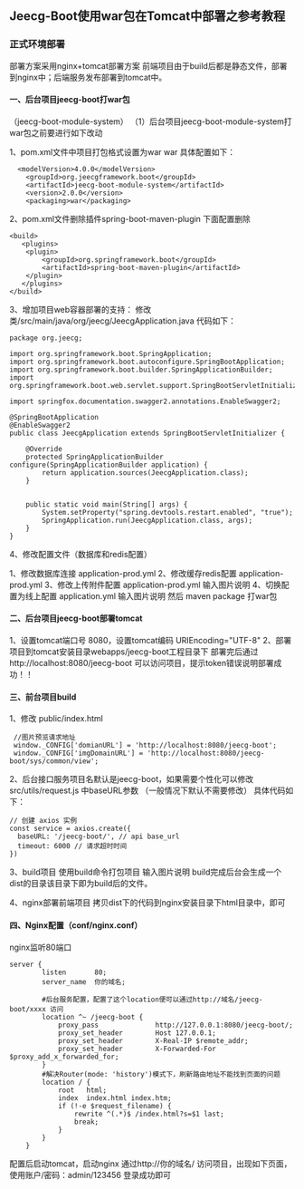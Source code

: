 ## Jeecg-Boot使用war包在Tomcat中部署之参考教程

 
### 正式环境部署
部署方案采用nginx+tomcat部署方案
前端项目由于build后都是静态文件，部署到nginx中；后端服务发布部署到tomcat中。

#### 一、后台项目jeecg-boot打war包

（jeecg-boot-module-system）
（1）后台项目jeecg-boot-module-system打war包之前要进行如下改动

1、pom.xml文件中项目打包格式设置为war
war
具体配置如下：
```
  <modelVersion>4.0.0</modelVersion>
	<groupId>org.jeecgframework.boot</groupId>
	<artifactId>jeecg-boot-module-system</artifactId>
	<version>2.0.0</version>
	<packaging>war</packaging>
```
2、pom.xml文件删除插件spring-boot-maven-plugin
下面配置删除
```
<build>
   <plugins>
	<plugin>
		<groupId>org.springframework.boot</groupId>
		<artifactId>spring-boot-maven-plugin</artifactId>
	</plugin>
   </plugins>
</build>
```
3、增加项目web容器部署的支持：
修改类/src/main/java/org/jeecg/JeecgApplication.java
代码如下：
```
package org.jeecg;
 
import org.springframework.boot.SpringApplication;
import org.springframework.boot.autoconfigure.SpringBootApplication;
import org.springframework.boot.builder.SpringApplicationBuilder;
import org.springframework.boot.web.servlet.support.SpringBootServletInitializer;
 
import springfox.documentation.swagger2.annotations.EnableSwagger2;
 
@SpringBootApplication
@EnableSwagger2
public class JeecgApplication extends SpringBootServletInitializer {
	
	@Override
    protected SpringApplicationBuilder configure(SpringApplicationBuilder application) {
        return application.sources(JeecgApplication.class);
    }
 
 
    public static void main(String[] args) {
    	System.setProperty("spring.devtools.restart.enabled", "true");
    	SpringApplication.run(JeecgApplication.class, args);
    }
}
```

4、修改配置文件（数据库和redis配置）

1、修改数据库连接 application-prod.yml
2、修改缓存redis配置 application-prod.yml
3、修改上传附件配置 application-prod.yml
输入图片说明
4、切换配置为线上配置 application.yml
输入图片说明
然后 maven package 打war包

#### 二、后台项目jeecg-boot部署tomcat
1、设置tomcat端口号 8080，设置tomcat编码 URIEncoding="UTF-8"
2、部署项目到tomcat安装目录webapps/jeecg-boot工程目录下
部署完后通过http://localhost:8080/jeecg-boot 可以访问项目，提示token错误说明部署成功！！

#### 三、前台项目build
1、修改 public/index.html
```
 //图片预览请求地址
 window._CONFIG['domianURL'] = 'http://localhost:8080/jeecg-boot';
 window._CONFIG['imgDomainURL'] = 'http://localhost:8080/jeecg-boot/sys/common/view';
```

2、后台接口服务项目名默认是jeecg-boot，如果需要个性化可以修改src/utils/request.js 中baseURL参数
（一般情况下默认不需要修改）
具体代码如下：
```
// 创建 axios 实例
const service = axios.create({
  baseURL: '/jeecg-boot/', // api base_url
  timeout: 6000 // 请求超时时间
})
```
3、build项目
使用build命令打包项目
输入图片说明
build完成后台会生成一个dist的目录该目录下即为build后的文件。

4、nginx部署前端项目
拷贝dist下的代码到nginx安装目录下html目录中，即可

#### 四、Nginx配置（conf/nginx.conf）
nginx监听80端口
```
server {
		listen       80;
		server_name  你的域名;
 
		#后台服务配置，配置了这个location便可以通过http://域名/jeecg-boot/xxxx 访问		
		location ^~ /jeecg-boot {
			proxy_pass              http://127.0.0.1:8080/jeecg-boot/;
			proxy_set_header        Host 127.0.0.1;
			proxy_set_header        X-Real-IP $remote_addr;
			proxy_set_header        X-Forwarded-For $proxy_add_x_forwarded_for;
		}
		#解决Router(mode: 'history')模式下，刷新路由地址不能找到页面的问题
		location / {
			root   html;
			index  index.html index.htm;
			if (!-e $request_filename) {
				rewrite ^(.*)$ /index.html?s=$1 last;
				break;
			}
		}
	}
```
配置后启动tomcat，启动nginx
通过http://你的域名/ 访问项目，出现如下页面，使用账户/密码：admin/123456 登录成功即可